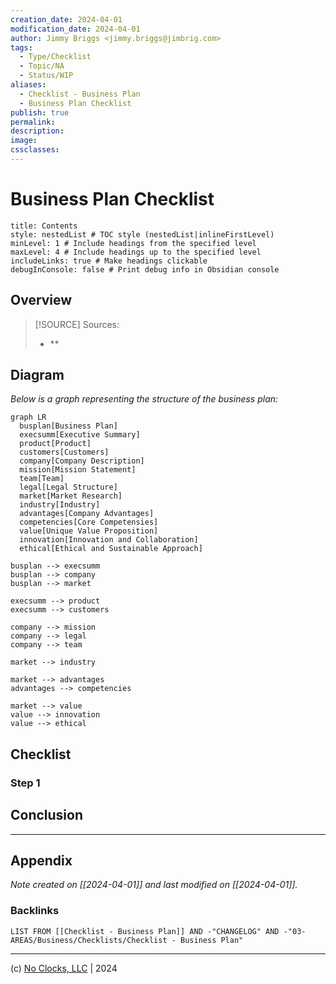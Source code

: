 ```yaml
---
creation_date: 2024-04-01
modification_date: 2024-04-01
author: Jimmy Briggs <jimmy.briggs@jimbrig.com>
tags:
  - Type/Checklist
  - Topic/NA
  - Status/WIP
aliases:
  - Checklist - Business Plan
  - Business Plan Checklist
publish: true
permalink:
description:
image:
cssclasses:
---
```


# Business Plan Checklist

```table-of-contents
title: Contents 
style: nestedList # TOC style (nestedList|inlineFirstLevel)
minLevel: 1 # Include headings from the specified level
maxLevel: 4 # Include headings up to the specified level
includeLinks: true # Make headings clickable
debugInConsole: false # Print debug info in Obsidian console
```

## Overview

> [!SOURCE] Sources:
> - **

## Diagram

*Below is a graph representing the structure of the business plan:*

```mermaid
graph LR
  busplan[Business Plan]
  execsumm[Executive Summary]
  product[Product]
  customers[Customers]
  company[Company Description]
  mission[Mission Statement]
  team[Team]
  legal[Legal Structure]
  market[Market Research]
  industry[Industry]
  advantages[Company Advantages]
  competencies[Core Competensies]
  value[Unique Value Proposition]
  innovation[Innovation and Collaboration]
  ethical[Ethical and Sustainable Approach]

busplan --> execsumm
busplan --> company
busplan --> market

execsumm --> product
execsumm --> customers

company --> mission
company --> legal
company --> team

market --> industry

market --> advantages
advantages --> competencies

market --> value
value --> innovation
value --> ethical
```

## Checklist

### Step 1

## Conclusion

***

## Appendix

*Note created on [[2024-04-01]] and last modified on [[2024-04-01]].*

### Backlinks

```dataview
LIST FROM [[Checklist - Business Plan]] AND -"CHANGELOG" AND -"03-AREAS/Business/Checklists/Checklist - Business Plan"
```

***

(c) [No Clocks, LLC](https://github.com/noclocks) | 2024
